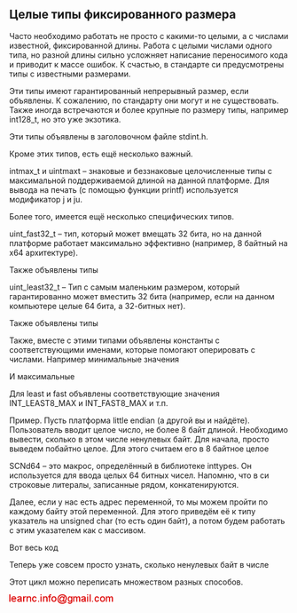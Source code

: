 ## Целые типы фиксированного размера

Часто необходимо работать не просто с какими-то целыми, а с числами известной, фиксированной длины. Работа с целыми числами одного типа, но разной длины сильно усложняет написание переносимого кода и приводит к массе ошибок.
К счастью, в стандарте си предусмотрены типы с известными размерами.

Эти типы имеют гарантированный непрерывный размер, если объявлены. К сожалению, по стандарту они могут и не существовать. Также иногда встречаются и более крупные по размеру типы, например int128_t, но это уже экзотика.

Эти типы объявлены в заголовочном файле stdint.h.

Кроме этих типов, есть ещё несколько важный.

intmax_t и uintmaxt – знаковые и беззнаковые целочисленные типы с максимальной поддерживаемой длиной на данной платформе. Для вывода на печать (с помощью функции printf) используется модификатор j и ju.

Более того, имеется ещё несколько специфических типов.

uint_fast32_t – тип, который может вмещать 32 бита, но на данной платформе работает максимально эффективно (например, 8 байтный на x64 архитектуре).

Также объявлены типы

uint_least32_t – Тип с самым маленьким размером, который гарантированно может вместить 32 бита (например, если на данном компьютере целые 64 бита, а 32-битных нет).

Также объявлены типы

Также, вместе с этими типами объявлены константы с соответствующими именами, которые помогают оперировать с числами. Например минимальные значения

И максимальные

Для least и fast объявлены соответствующие значения INT_LEAST8_MAX и INT_FAST8_MAX и т.п.

Пример. Пусть платформа little endian (а другой вы и найдёте). Пользователь вводит целое число, не более 8 байт длиной.  Необходимо вывести, сколько в этом числе ненулевых байт.
Для начала, просто выведем побайтно целое. Для этого считаем его в 8 байтное целое

SCNd64 – это макрос, определённый в библиотеке inttypes. Он используется для ввода целых 64 битных чисел. Напомню, что в си строковые литералы, записанные рядом, конкатенируются.

Далее, если у нас есть адрес переменной, то мы можем пройти по каждому байту этой переменной. Для этого приведём её к типу указатель на unsigned char (то есть один байт), а потом будем работать с этим указателем как с массивом.

Вот весь код

Теперь уже совсем просто узнать, сколько ненулевых байт в числе

Этот цикл можно переписать множеством разных способов.

![mail.png](../images/mail.png)

